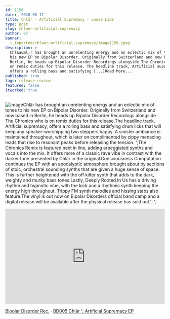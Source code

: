 ```yaml
---
id: 1156
date: '2020-06-11'
title: Chlär - Artificial Supremacy - Loose Lips
type: post
slug: chlaer-artificial-supremacy
author: 67
banner:
  - imported/chlaer-artificial-supremacy/image1156.jpeg
description: >-
  Chl&auml;r has brought an unrelenting energy and an eclectic mix of tones to
  his new EP on Bipolar Disorder. Originally from Switzerland and now based in
  Berlin, he heads up Bipolar Disorder Recordings alongside The Chronics who is
  on remix duties for this release. The headline track, Artificial supremacy,
  offers a rolling bass and satisfying [...]Read More...
published: true
tags: release-review
featured: false
itworked: true
---
```

![image](../imported/chlaer-artificial-supremacy/image1156.jpeg)Chlär has brought an unrelenting energy and an eclectic mix of tones to his new EP on Bipolar Disorder. Originally from Switzerland and now based in Berlin, he heads up Bipolar Disorder Recordings alongside The Chronics who is on remix duties for this release.The headline track, Artificial supremacy, offers a rolling bass and satisfying drum licks that will keep any speaker-worshipping two steppers happy. A sinister ambiance is maintained throughout, which is later on complimented by zippy menacing leads that rise to resonant peaks before releasing the tension. ';The Chronics Remix is featured next in line, adding arpeggiated synths and vocals into the mix. It offers more of a classic rave vibe in contrast with the darker tone presented by Chlär in the original.Consciousness Computation continues the EP with an apocalyptic atmosphere brought about by sections of stoic, orchestral sounding synths that are given a huge sense of space. This is further heightened with the off kilter synth that adds to the dark, weighty and murky bass tones.Lastly, Deeply Rooted In Us has a driving rhythm and hypnotic vibe, with the kick and a rhythmic synth keeping the energy high throughout. Trippy FM synth melodies and hissing stabs also feature.The vinyl is out now on Bipolar Disorders official band camp and a digital release will be available after the physical release has sold out.'; ';

<iframe width='100%' height='300' scrolling='no' frameborder='no' allow='autoplay' src='https://w.soundcloud.com/player/?url=https%3A//api.soundcloud.com/tracks/814134886&color=%23ff5500&auto_play=false&hide_related=false&show_comments=true&show_user=true&show_reposts=false&show_teaser=true'></iframe>

[Bipolar Disorder Rec.](https://soundcloud.com/bipolardisorder01 "Bipolar Disorder Rec.") · [BD005 Chlär '; Artificial Supremacy EP](https://soundcloud.com/bipolardisorder01/bd005-chlar-artificial-supremacy-ep "BD005 Chlär - Artificial Supremacy EP")